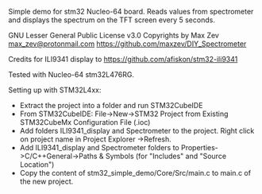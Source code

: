Simple demo for stm32 Nucleo-64 board.
Reads values from spectrometer and displays the spectrum on the TFT screen every 5 seconds.

GNU Lesser General Public License v3.0
Copyrights by Max Zev max_zev@protonmail.com
https://github.com/maxzev/DIY_Spectrometer

Credits for ILI9341 display to https://github.com/afiskon/stm32-ili9341

Tested with Nucleo-64 stm32L476RG.

Setting up with STM32L4xx:
  - Extract the project into a folder and run STM32CubeIDE
  - From STM32CubeIDE: File->New->STM32 Project from Existing STM32CubeMx Configuration File (.ioc) 
  - Add folders ILI9341_display and Spectrometer to the project. Right click on project name in Project Explorer ->Refresh.
  - Add ILI9341_display and Spectrometer folders to Properties->C/C++General->Paths & Symbols (for "Includes" and "Source Location")
  - Copy the content of stm32_simple_demo/Core/Src/main.c to main.c of the new project. 
